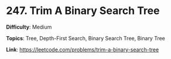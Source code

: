 # 247. Trim A Binary Search Tree

**Difficulty**: Medium

**Topics**: Tree, Depth-First Search, Binary Search Tree, Binary Tree

**Link**: https://leetcode.com/problems/trim-a-binary-search-tree
